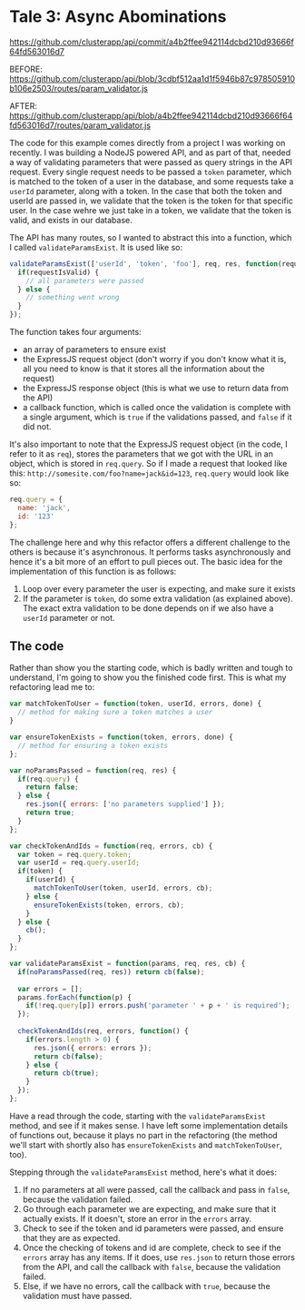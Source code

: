 # Tale 3: Async Abominations
https://github.com/clusterapp/api/commit/a4b2ffee942114dcbd210d93666f64fd563016d7


BEFORE: https://github.com/clusterapp/api/blob/3cdbf512aa1d1f5946b87c978505910b106e2503/routes/param_validator.js

AFTER: https://github.com/clusterapp/api/blob/a4b2ffee942114dcbd210d93666f64fd563016d7/routes/param_validator.js

The code for this example comes directly from a project I was working on recently. I was building a NodeJS powered API, and as part of that, needed a way of validating parameters that were passed as query strings in the API request. Every single request needs to be passed a `token` parameter, which is matched to the token of a user in the database, and some requests take a `userId` parameter, along with a token. In the case that both the token and userId are passed in, we validate that the token is the token for that specific user. In the case wehre we just take in a token, we validate that the token is valid, and exists in our database.

The API has many routes, so I wanted to abstract this into a function, which I called `validateParamsExist`. It is used like so:

```js
validateParamsExist(['userId', 'token', 'foo'], req, res, function(requestIsValid) {
  if(requestIsValid) {
    // all parameters were passed
  } else {
    // something went wrong
  }
});
```

The function takes four arguments:
- an array of parameters to ensure exist
- the ExpressJS request object (don't worry if you don't know what it is, all you need to know is that it stores all the information about the request)
- the ExpressJS response object (this is what we use to return data from the API)
- a callback function, which is called once the validation is complete with a single argument, which is `true` if the validations passed, and `false` if it did not.

It's also important to note that the ExpressJS request object (in the code, I refer to it as `req`), stores the parameters that we got with the URL in an object, which is stored in `req.query`. So if I made a request that looked like this: `http://somesite.com/foo?name=jack&id=123`, `req.query` would look like so:

```js
req.query = {
  name: 'jack',
  id: '123'
};
```

The challenge here and why this refactor offers a different challenge to the others is because it's asynchronous. It performs tasks asynchronously and hence it's a bit more of an effort to pull pieces out. The basic idea for the implementation of this function is as follows:

1. Loop over every parameter the user is expecting, and make sure it exists
2. If the parameter is `token`, do some extra validation (as explained above). The exact extra validation to be done depends on if we also have a `userId` parameter or not.

## The code

Rather than show you the starting code, which is badly written and tough to understand, I'm going to show you the finished code first. This is what my refactoring lead me to:


```js
var matchTokenToUser = function(token, userId, errors, done) {
  // method for making sure a token matches a user
}

var ensureTokenExists = function(token, errors, done) {
  // method for ensuring a token exists
};

var noParamsPassed = function(req, res) {
  if(req.query) {
    return false;
  } else {
    res.json({ errors: ['no parameters supplied'] });
    return true;
  }
};

var checkTokenAndIds = function(req, errors, cb) {
  var token = req.query.token;
  var userId = req.query.userId;
  if(token) {
    if(userId) {
      matchTokenToUser(token, userId, errors, cb);
    } else {
      ensureTokenExists(token, errors, cb);
    }
  } else {
    cb();
  }
};

var validateParamsExist = function(params, req, res, cb) {
  if(noParamsPassed(req, res)) return cb(false);
  
  var errors = [];
  params.forEach(function(p) {
    if(!req.query[p]) errors.push('parameter ' + p + ' is required');
  });
  
  checkTokenAndIds(req, errors, function() {
    if(errors.length > 0) {
      res.json({ errors: errors });
      return cb(false);
    } else {
      return cb(true);
    }
  });
};
```

Have a read through the code, starting with the `validateParamsExist` method, and see if it makes sense. I have left some implementation details of functions out, because it plays no part in the refactoring (the method we'll start with shortly also has `ensureTokenExists` and `matchTokenToUser`, too).

Stepping through the `validateParamsExist` method, here's what it does:

1. If no parameters at all were passed, call the callback and pass in `false`, because the validation failed.
2. Go through each parameter we are expecting, and make sure that it actually exists. If it doesn't, store an error in the `errors` array.
3. Check to see if the token and id parameters were passed, and ensure that they are as expected.
4. Once the checking of tokens and id are complete, check to see if the `errors` array has any items. If it does, use `res.json` to return those errors from the API, and call the callback with `false`, because the validation failed.
5. Else, if we have no errors, call the callback with `true`, because the validation must have passed.
